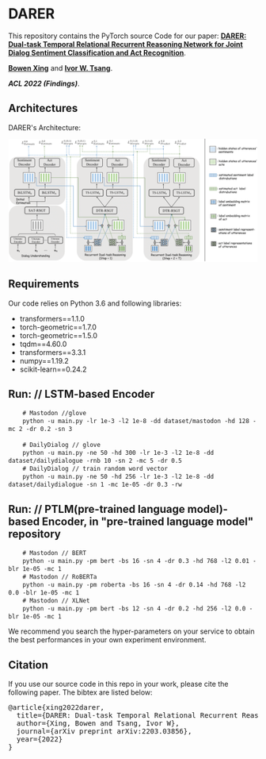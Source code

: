 # DARER
This repository contains the PyTorch source Code for our paper: **[DARER: Dual-task Temporal Relational Recurrent Reasoning Network
for Joint Dialog Sentiment Classification and Act Recognition](https://arxiv.org/abs/2203.03856)**.

**[Bowen Xing](https://scholar.google.com/citations?hl=zh-CN&user=DpBvmGQAAAAJ)** and **[Ivor W. Tsang](https://scholar.google.com/citations?user=rJMOlVsAAAAJ&hl=zh-CN)**.

***ACL 2022 (Findings)***.

## Architectures

DARER's Architecture:

<img src="img/model.png">


## Requirements
Our code relies on Python 3.6 and following libraries:
- transformers==1.1.0
- torch-geometric==1.7.0
- torch-geometric==1.5.0
- tqdm==4.60.0
- transformers==3.3.1
- numpy==1.19.2
- scikit-learn==0.24.2

## Run: // LSTM-based Encoder  
``` shell script
    # Mastodon //glove
    python -u main.py -lr 1e-3 -l2 1e-8 -dd dataset/mastodon -hd 128 -mc 2 -dr 0.2 -sn 3
  
    # DailyDialog // glove
    python -u main.py -ne 50 -hd 300 -lr 1e-3 -l2 1e-8 -dd dataset/dailydialogue -rnb 10 -sn 2 -mc 5 -dr 0.5
    # DailyDialog // train random word vector 
    python -u main.py -ne 50 -hd 256 -lr 1e-3 -l2 1e-8 -dd dataset/dailydialogue -sn 1 -mc 1e-05 -dr 0.3 -rw

```
## Run: // PTLM(pre-trained language model)-based Encoder, in "pre-trained language model" repository
``` shell script
    # Mastodon // BERT
    python -u main.py -pm bert -bs 16 -sn 4 -dr 0.3 -hd 768 -l2 0.01 -blr 1e-05 -mc 1
    # Mastodon // RoBERTa
    python -u main.py -pm roberta -bs 16 -sn 4 -dr 0.14 -hd 768 -l2 0.0 -blr 1e-05 -mc 1
    # Mastodon // XLNet
    python -u main.py -pm bert -bs 12 -sn 4 -dr 0.2 -hd 256 -l2 0.0 -blr 1e-05 -mc 1
```
We recommend you search the hyper-parameters on your service to obtain the best performances in your own experiment environment.

## Citation
If you use our source code in this repo in your work, please cite the following paper. 
The bibtex are listed below:

<pre>
@article{xing2022darer,
  title={DARER: Dual-task Temporal Relational Recurrent Reasoning Network for Joint Dialog Sentiment Classification and Act Recognition},
  author={Xing, Bowen and Tsang, Ivor W},
  journal={arXiv preprint arXiv:2203.03856},
  year={2022}
}
</pre>
